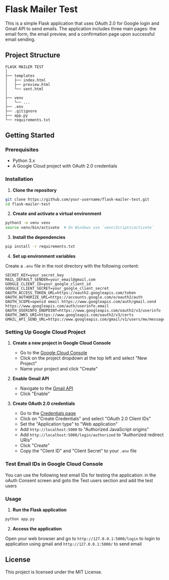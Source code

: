 
# Flask Mailer Test

This is a simple Flask application that uses OAuth 2.0 for Google login and Gmail API to send emails. The application includes three main pages: the email form, the email preview, and a confirmation page upon successful email sending.

## Project Structure

```
FLASK MAILER TEST
│
├── templates
│   ├── index.html
│   ├── preview.html
│   └── sent.html
│
├── venv
│   └── ...
├── .env
├── .gitignore
├── app.py
└── requirements.txt
```

## Getting Started

### Prerequisites

- Python 3.x
- A Google Cloud project with OAuth 2.0 credentials

### Installation

1. **Clone the repository**

```bash
git clone https://github.com/your-username/flask-mailer-test.git
cd flask-mailer-test
```

2. **Create and activate a virtual environment**

```bash
python3 -m venv venv
source venv/bin/activate  # On Windows use `venv\Scripts\activate`
```

3. **Install the dependencies**

```bash
pip install -r requirements.txt
```

4. **Set up environment variables**

Create a `.env` file in the root directory with the following content:

```plaintext
SECRET_KEY=your_secret_key
MAIL_DEFAULT_SENDER=your_email@gmail.com
GOOGLE_CLIENT_ID=your_google_client_id
GOOGLE_CLIENT_SECRET=your_google_client_secret
OAUTH_ACCESS_TOKEN_URL=https://oauth2.googleapis.com/token
OAUTH_AUTHORIZE_URL=https://accounts.google.com/o/oauth2/auth
OAUTH_SCOPE=openid email https://www.googleapis.com/auth/gmail.send https://www.googleapis.com/auth/userinfo.email
OAUTH_USERINFO_ENDPOINT=https://www.googleapis.com/oauth2/v3/userinfo
OAUTH_JWKS_URI=https://www.googleapis.com/oauth2/v3/certs
GMAIL_API_SEND_URL=https://www.googleapis.com/gmail/v1/users/me/messages/send
```

### Setting Up Google Cloud Project

1. **Create a new project in Google Cloud Console**
   - Go to the [Google Cloud Console](https://console.cloud.google.com/)
   - Click on the project dropdown at the top left and select "New Project"
   - Name your project and click "Create"

2. **Enable Gmail API**
   - Navigate to the [Gmail API](https://console.cloud.google.com/apis/library/gmail.googleapis.com)
   - Click "Enable"

3. **Create OAuth 2.0 credentials**
   - Go to the [Credentials page](https://console.cloud.google.com/apis/credentials)
   - Click on "Create Credentials" and select "OAuth 2.0 Client IDs"
   - Set the "Application type" to "Web application"
   - Add `http://localhost:5000` to "Authorized JavaScript origins"
   - Add `http://localhost:5000/login/authorized` to "Authorized redirect URIs"
   - Click "Create"
   - Copy the "Client ID" and "Client Secret" to your `.env` file

### Test Email IDs in Google Cloud Console

You can use the following test email IDs for testing the application:
in the oAuth Consent screen and goto the Test users section and add
the test users 

### Usage

1. **Run the Flask application**

```bash
python app.py
```

2. **Access the application**

Open your web browser and go to `http://127.0.0.1:5000/login` to login to application using gmail
and `http://127.0.0.1:5000/` to send email



## License

This project is licensed under the MIT License.
